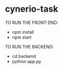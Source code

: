 # cynerio-task

TO RUN THE FRONT-END:
- npm install
- npm start

TO RUN THE BACKEND:
- cd backend
- python app.py
